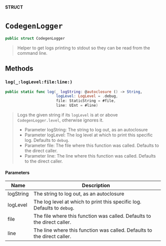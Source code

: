 **STRUCT**

# `CodegenLogger`

```swift
public struct CodegenLogger
```

> Helper to get logs printing to stdout so they can be read from the command line.

## Methods
### `log(_:logLevel:file:line:)`

```swift
public static func log(_ logString: @autoclosure () -> String,
                       logLevel: LogLevel = .debug,
                       file: StaticString = #file,
                       line: UInt = #line)
```

> Logs the given string if its `logLevel` is at or above `CodegenLogger.level`, otherwise ignores it.
>
> - Parameter logString: The string to log out, as an autoclosure
> - Parameter logLevel: The log level at which to print this specific log. Defaults to `debug`.
> - Parameter file: The file where this function was called. Defaults to the direct caller.
> - Parameter line: The line where this function was called. Defaults to the direct caller.

#### Parameters

| Name | Description |
| ---- | ----------- |
| logString | The string to log out, as an autoclosure |
| logLevel | The log level at which to print this specific log. Defaults to `debug`. |
| file | The file where this function was called. Defaults to the direct caller. |
| line | The line where this function was called. Defaults to the direct caller. |